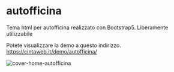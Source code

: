 # autofficina
Tema html per autofficina realizzato con Bootstrap5. Liberamente utilizzabile

Potete visualizzare la demo a questo indirizzo.
https://cintaweb.it/demo/autofficina/

![cover-home-autofficina](https://user-images.githubusercontent.com/94174353/208994724-46587901-3301-4a12-8dab-ca10f22de3d6.jpg)
